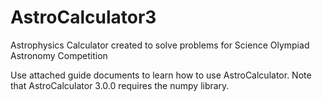 # AstroCalculator3
Astrophysics Calculator created to solve problems for Science Olympiad Astronomy Competition

Use attached guide documents to learn how to use AstroCalculator. Note that AstroCalculator 3.0.0 requires the numpy library.
